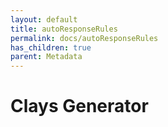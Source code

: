 ```yaml
---
layout: default
title: autoResponseRules
permalink: docs/autoResponseRules
has_children: true
parent: Metadata
---
```



# Clays Generator

